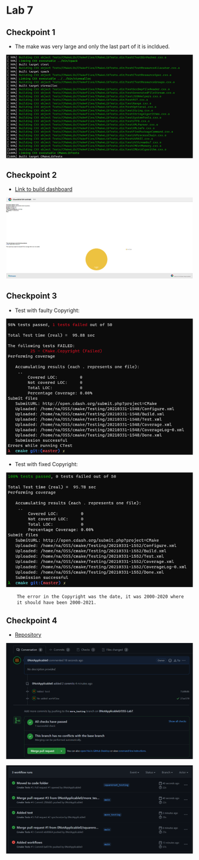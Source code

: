 # Lab 7

## Checkpoint 1

- The make was very large and only the last part of it is incldued.

![check1](check1.png)

## Checkpoint 2

- [Link to build dashboard](https://open.cdash.org/viewSite.php?siteid=74983&project=1&currenttime=1617152400)

![check2](check2.png)

## Checkpoint 3

- Test with faulty Copyright:

![check3](check3.png)

- Test with fixed Copyright:

![check4](check4.png)

        The error in the Copyright was the date, it was 2000-2020 where 
        it should have been 2000-2021.


## Checkpoint 4

- [Repository](https://github.com/0NotApplicable0/OSS-Lab7/actions)

![check5](check5.png)

![check6](check6.png)